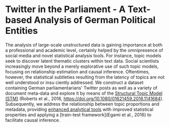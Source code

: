 # Twitter in the Parliament - A Text-based Analysis of German Political Entities

The analysis of large-scale unstructured data is gaining importance at both a professional and academic level, certainly helped by the omnipresence of social media and novel statistical analysis tools. For instance, topic models seek to discover latent thematic clusters within text data. Social scientists increasingly move beyond a merely explorative use of such topic models, focusing on relationship estimation and causal inference. Oftentimes, however, the statistical subtleties resulting from the latency of topics are not well understood or insu ciently addressed. We construct a dataset containing German parliamentarians' Twitter posts as well as a variety of document meta-data and explore it by means of the [Structural Topic Model (STM)](https://www.structuraltopicmodel.com/) (Roberts et al., 2016, https://doi.org/10.1080/01621459.2016.1141684). Subsequently, we address the relationship between topic proportions and metadata, providing [enhanced analytical tools](https://github.com/PMSchulze/stmprevalence) with improved statistical properties and applying a [train-test framework](Egami et al., 2016) to facilitate causal inference.
